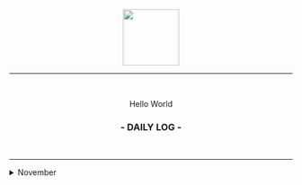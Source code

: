 <div align="center">
  <img src="https://culturenojhome.files.wordpress.com/2019/04/earth-icon.gif" width="100" height="100" />
  
  <hr height="0.5px" />
  
  <br/>
  <p> Hello World </p>
  <h3> - DAILY LOG - </h3>
  <br/>
</div>

<hr/>

<details>
<summary>November</summary>
<br>
  <p> November 01 2020 ⟶ Hash Tables </p><br/>
  <p> November 02 2020 ⟶ Hash Tables </p><br/>
  <p> November 03 2020 ⟶ Hash Tables </p><br/>
  <p> November 04 2020 ⟶ Hash Tables </p><br/>
  <p> November 05 2020 ⟶ Hash Tables 😓 </p><br/>
  <p> November 06 2020 ⟶ ✖️ procrastination </p><br/>
  <p> November 07 2020 ⟶ ✖️ get things done </p><br/>
  <br/>
  
  <p> November 08 2020 ⟶ n/a </p><br/>
  <p> November 09 2020 ⟶ ✖️ get things done </p><br/>
  <p> November 10 2020 ⟶ ✖️ miss </p><br/>
  <p> November 11 2020 ⟶ ✖️ </p><br/>
  <p> November 12 2020 ⟶ ✖️ miss </p><br/>
  <p> November 13 2020 ⟶ ✖️ </p><br/>
  <p> November 14 2020 ⟶ ✖️ </p><br/>
  <br/>
  
  <p> November 15 2020 ⟶ ✖️ </p><br/>
  <p> November 16 2020 ⟶ ✖️ </p><br/>
  <p> November 17 2020 ⟶ Code challenges </p><br/>
  <p> November 18 2020 ⟶ </p><br/>
  <p> November 19 2020 ⟶ </p><br/>
  <p> November 20 2020 ⟶ </p><br/>
  <p> November 21 2020 ⟶ </p><br/>
  <br/>
  
  <p> November 22 2020 ⟶ </p><br/>
  <p> November 23 2020 ⟶ </p><br/>
  <p> November 24 2020 ⟶ </p><br/>
  <p> November 25 2020 ⟶ </p><br/>
  <p> November 26 2020 ⟶ </p><br/>
  <p> November 27 2020 ⟶ </p><br/>
  <p> November 28 2020 ⟶ </p><br/>
  <p> November 29 2020 ⟶ </p><br/>
  <p> November 30 2020 ⟶ </p><br/>
  <br/>

</details>
